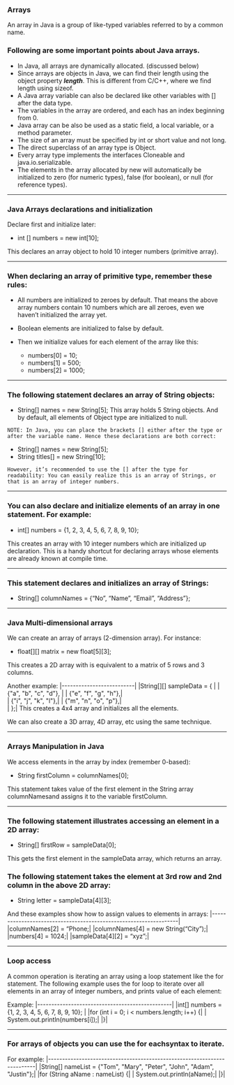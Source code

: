 ### Arrays
An array in Java is a group of like-typed variables referred to by a common name.
### Following are some important points about Java arrays. 

- In Java, all arrays are dynamically allocated. (discussed below)
- Since arrays are objects in Java, we can find their length using the object property ***length***. This is different from C/C++, where we find length using sizeof.
- A Java array variable can also be declared like other variables with [] after the data type.
- The variables in the array are ordered, and each has an index beginning from 0.
- Java array can be also be used as a static field, a local variable, or a method parameter.
- The size of an array must be specified by int or short value and not long.
- The direct superclass of an array type is Object.
- Every array type implements the interfaces Cloneable and java.io.serializable.
- The elements in the array allocated by new will automatically be initialized to zero (for numeric types), false (for boolean), or null (for reference types).


<hr/>

### Java Arrays declarations and initialization
Declare first and initialize later:


- int [] numbers = new int[10];

This declares an array object to hold 10 integer numbers (primitive array).

 <hr/> 
 
### When declaring an array of primitive type, remember these rules:

- All numbers are initialized to zeroes by default. That means the above array numbers contain 10 numbers which are all zeroes, even we haven’t initialized the array yet.
- Boolean elements are initialized to false by default.
- Then we initialize values for each element of the array like this:

  - numbers[0] = 10;
  - numbers[1] = 500;
  - numbers[2] = 1000;
  
<hr/>

### The following statement declares an array of String objects:

- String[] names = new String[5];
This array holds 5 String objects. And by default, all elements of Object type are initialized to null.

`NOTE: In Java, you can place the brackets [] either after the type or after the variable name. Hence these declarations are both correct:`

- String[] names = new String[5];
- String titles[] = new String[10];

`However, it’s recommended to use the [] after the type for readability: You can easily realize this is an array of Strings, or that is an array of integer numbers.`

<hr/>

### You can also declare and initialize elements of an array in one statement. For example:


- int[]  numbers = {1, 2, 3, 4, 5, 6, 7, 8, 9, 10};

This creates an array with 10 integer numbers which are initialized up declaration. This is a handy shortcut for declaring arrays whose elements are already known at compile time.

<hr/>

### This statement declares and initializes an array of Strings:


- String[] columnNames = {“No”, “Name”, “Email”, “Address”};
 
 <hr/>

### Java Multi-dimensional arrays
We can create an array of arrays (2-dimension array). For instance:

- float[][] matrix = new float[5][3];


This creates a 2D array with is equivalent to a matrix of 5 rows and 3 columns.

Another example:
|--------------------------|
|String[][] sampleData = { |
|       {"a", "b", "c", "d"}, |
|        {"e", "f", "g", "h"},|                  
|        {"i", "j", "k", "l"},|
|        {"m", "n", "o", "p"},|              
|    };|
This creates a 4x4 array and initializes all the elements.

We can also create a 3D array, 4D array, etc using the same technique. 

<hr/>

### Arrays Manipulation in Java
We access elements in the array by index (remember 0-based):

- String firstColumn = columnNames[0];


This statement takes value of the first element in the String array columnNamesand assigns it to the variable firstColumn.

<hr/>

### The following statement illustrates accessing an element in a 2D array:

- String[] firstRow = sampleData[0];


This gets the first element in the sampleData array, which returns an array.

### The following statement takes the element at 3rd row and 2nd column in the above 2D array:

- String letter = sampleData[4][3];


And these examples show how to assign values to elements in arrays:
|------------------------------------------------------------------|
|columnNames[2] = “Phone;|
|columnNames[4] = new String(“City”);|
|numbers[4] = 1024;|
|sampleData[4][2] = “xyz”;|

<hr/>

### Loop access
A common operation is iterating an array using a loop statement like the for statement. The following example uses the for loop to iterate over all elements in an array of integer numbers, and prints value of each element:

Example:
|------------------------------------------------|
|int[]  numbers = {1, 2, 3, 4, 5, 6, 7, 8, 9, 10}; |
|for (int i = 0; i < numbers.length; i++) {| 
|    System.out.println(numbers[i]);|
|}|
 
<hr/>

### For arrays of objects you can use the for eachsyntax to iterate. 

For example:
|-------------------------------------------------------------------------|
|String[] nameList = {"Tom", "Mary", "Peter", "John", "Adam", "Justin"};|
|for (String aName : nameList) {|
|    System.out.println(aName);|
|}|

